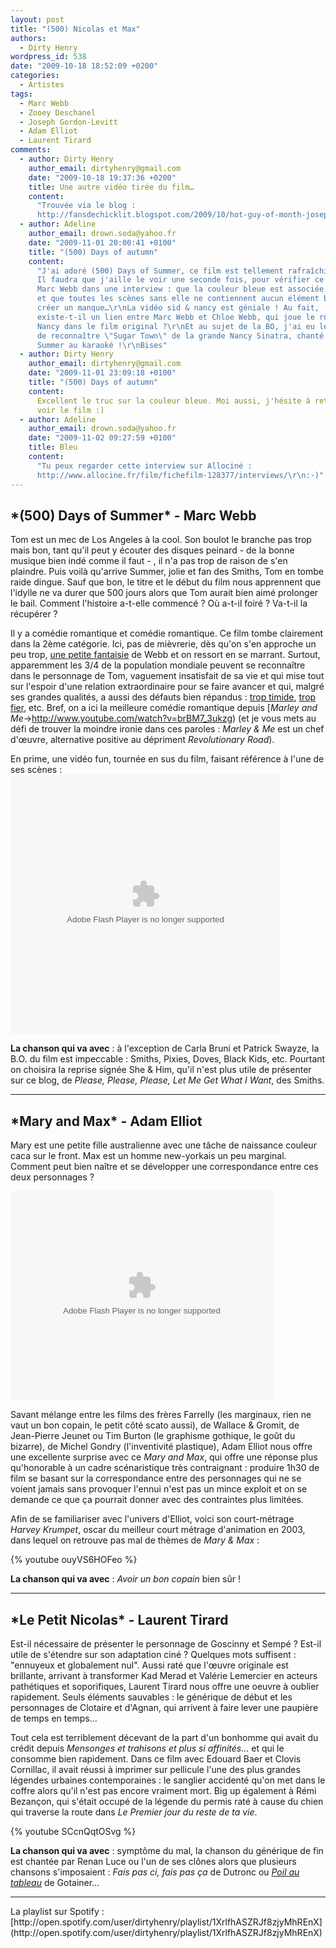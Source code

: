 ```yaml
---
layout: post
title: "(500) Nicolas et Max"
authors:
  - Dirty Henry
wordpress_id: 538
date: "2009-10-18 18:52:09 +0200"
categories:
  - Artistes
tags:
  - Marc Webb
  - Zooey Deschanel
  - Joseph Gordon-Levitt
  - Adam Elliot
  - Laurent Tirard
comments:
  - author: Dirty Henry
    author_email: dirtyhenry@gmail.com
    date: "2009-10-18 19:37:36 +0200"
    title: Une autre vidéo tirée du film…
    content:
      "Trouvée via le blog :
      http://fansdechicklit.blogspot.com/2009/10/hot-guy-of-month-joseph-gordon-levitt.html\r\n\r\nhttp://www.youtube.com/watch?v=17KUOQOlt8E"
  - author: Adeline
    author_email: drown.soda@yahoo.fr
    date: "2009-11-01 20:00:41 +0100"
    title: "(500) Days of autumn"
    content:
      "J'ai adoré (500) Days of Summer, ce film est tellement rafraîchissant !
      Il faudra que j'aille le voir une seconde fois, pour vérifier ce que dit
      Marc Webb dans une interview : que la couleur bleue est associée à Summer,
      et que toutes les scènes sans elle ne contiennent aucun élément bleu, pour
      créer un manque…\r\nLa vidéo sid & nancy est géniale ! Au fait,
      existe-t-il un lien entre Marc Webb et Chloe Webb, qui joue le rôle de
      Nancy dans le film original ?\r\nEt au sujet de la BO, j'ai eu le plaisir
      de reconnaître \"Sugar Town\" de la grande Nancy Sinatra, chanté par
      Summer au karaoké !\r\nBises"
  - author: Dirty Henry
    author_email: dirtyhenry@gmail.com
    date: "2009-11-01 23:09:18 +0100"
    title: "(500) Days of autumn"
    content:
      Excellent le truc sur la couleur bleue. Moi aussi, j'hésite à retourner
      voir le film :)
  - author: Adeline
    author_email: drown.soda@yahoo.fr
    date: "2009-11-02 09:27:59 +0100"
    title: Bleu
    content:
      "Tu peux regarder cette interview sur Allociné :
      http://www.allocine.fr/film/fichefilm-128377/interviews/\r\n:-)"
---
```


<h2>*(500) Days of Summer* - Marc Webb</h2>

Tom est un mec de Los Angeles à la cool. Son boulot le branche pas trop mais
bon, tant qu'il peut y écouter des disques peinard - de la bonne musique bien
indé comme il faut - , il n'a pas trop de raison de s'en plaindre. Puis voilà
qu'arrive Summer, jolie et fan des Smiths, Tom en tombe raide dingue. Sauf que
bon, le titre et le début du film nous apprennent que l'idylle ne va durer que
500 jours alors que Tom aurait bien aimé prolonger le bail. Comment l'histoire
a-t-elle commencé ? Où a-t-il foiré ? Va-t-il la récupérer ?

Il y a comédie romantique et comédie romantique. Ce film tombe clairement dans
la 2ème catégorie. Ici, pas de mièvrerie, dès qu'on s'en approche un peu trop,
[une petite fantaisie](http://www.youtube.com/watch?v=yfg97-5uhFQ) de Webb et on
ressort en se marrant. Surtout, apparemment les 3/4 de la population mondiale
peuvent se reconnaître dans le personnage de Tom, vaguement insatisfait de sa
vie et qui mise tout sur l'espoir d'une relation extraordinaire pour se faire
avancer et qui, malgré ses grandes qualités, a aussi des défauts bien répandus :
[trop timide](http://www.youtube.com/watch?v=1dwtZw9Rx20), [trop
fier](http://www.youtube.com/watch?v=ovYWY4Pf9_M), etc. Bref, on a ici la
meilleure comédie romantique depuis [_Marley and
Me_->http://www.youtube.com/watch?v=brBM7_3ukzg) (et je vous mets au défi de
trouver la moindre ironie dans ces paroles : _Marley & Me_ est un chef d'œuvre,
alternative positive au dépriment _Revolutionary Road_).

En prime, une vidéo fun, tournée en sus du film, faisant référence à l'une de
ses scènes :
<object classid='clsid:D27CDB6E-AE6D-11cf-96B8-444553540000' id='gg7klr1v' width='432' height='415'><param name='movie' value='http://images.video.msn.com/flash/customplayer/1_0/customplayer.swf' /><param name='bgcolor' value='#ffffff' /><param name='wmode' value='transparent' /><param name='base' value='.' /><param name='flashvars' value='configCsid=msnvideo&mkt=en-US&player.v=5db01b36-af64-41f0-91b8-ef86e818f69b&fg=MsnEntertainment_idseeitif_top2&brand=&from=sp&configName=syndicationplayer&' /><param name='allowFullScreen' value='true' /><param name='allowScriptAccess' value='always' /><embed src="http://images.video.msn.com/flash/customplayer/1_0/customplayer.swf" width="432" height="415" id="gg7klr1v" type="application/x-shockwave-flash" allowFullScreen="true" allowScriptAccess="always" bgColor="#ffffff" wmode="transparent" pluginspage="http://macromedia.com/go/getflashplayer" base="." flashvars="configCsid=msnvideo&mkt=en-US&player.v=5db01b36-af64-41f0-91b8-ef86e818f69b&fg=MsnEntertainment_idseeitif_top2&brand=&from=sp&configName=syndicationplayer&"></embed><noembed><a
href="http://video.msn.com/?mkt=en-US&from=sp&fg=MsnEntertainment_idseeitif_top2&vid=5db01b36-af64-41f0-91b8-ef86e818f69b"
target="\_new" title="Zooey Deschanel and Joseph Gordon-Levitt Cinemash "Sid and
Nancy"">Video: Zooey Deschanel and Joseph Gordon-Levitt Cinemash "Sid and
Nancy"</a></noembed></object>

**La chanson qui va avec** : à l'exception de Carla Bruni et Patrick Swayze, la
B.O. du film est impeccable : Smiths, Pixies, Doves, Black Kids, etc. Pourtant
on choisira la reprise signée She & Him, qu'il n'est plus utile de présenter sur
ce blog, de _Please, Please, Please, Let Me Get What I Want_, des Smiths.

<hr />

<img337>
<h2>*Mary and Max* - Adam Elliot</h2>

Mary est une petite fille australienne avec une tâche de naissance couleur caca
sur le front. Max est un homme new-yorkais un peu marginal. Comment peut bien
naître et se développer une correspondance entre ces deux personnages ?

<div id='allocine_blog' style='width:420px; height:335px'><object width='100%' height='100%'><param name='movie' value='http://www.allocine.fr/blogvision/18893735'></param><param name='allowFullScreen' value='true'></param><param name='allowScriptAccess' value='always'></param><embed src='http://www.allocine.fr/blogvision/18893735' type='application/x-shockwave-flash' width='100%' height='100%' allowFullScreen='true' allowScriptAccess='always'/></object></div>

Savant mélange entre les films des frères Farrelly (les marginaux, rien ne vaut
un bon copain, le petit côté scato aussi), de Wallace & Gromit, de Jean-Pierre
Jeunet ou Tim Burton (le graphisme gothique, le goût du bizarre), de Michel
Gondry (l'inventivité plastique), Adam Elliot nous offre une excellente surprise
avec ce _Mary and Max_, qui offre une réponse plus qu'honorable à un cadre
scénaristique très contraignant : produire 1h30 de film se basant sur la
correspondance entre des personnages qui ne se voient jamais sans provoquer
l'ennui n'est pas un mince exploit et on se demande ce que ça pourrait donner
avec des contraintes plus limitées.

Afin de se familiariser avec l'univers d'Elliot, voici son court-métrage _Harvey
Krumpet_, oscar du meilleur court métrage d'animation en 2003, dans lequel on
retrouve pas mal de thèmes de *Mary & Max* :

{% youtube ouyVS6HOFeo %}

**La chanson qui va avec** : _Avoir un bon copain_ bien sûr !

<hr />

<img338>
<h2>*Le Petit Nicolas* - Laurent Tirard</h2>

Est-il nécessaire de présenter le personnage de Goscinny et Sempé ? Est-il utile
de s'étendre sur son adaptation ciné ? Quelques mots suffisent : "ennuyeux et
globalement nul". Aussi raté que l'œuvre originale est brillante, arrivant à
transformer Kad Merad et Valérie Lemercier en acteurs pathétiques et
soporifiques, Laurent Tirard nous offre une oeuvre à oublier rapidement. Seuls
éléments sauvables : le générique de début et les personnages de Clotaire et
d'Agnan, qui arrivent à faire lever une paupière de temps en temps…

Tout cela est terriblement décevant de la part d'un bonhomme qui avait du crédit
depuis _Mensonges et trahisons et plus si affinités…_ et qui le consomme bien
rapidement. Dans ce film avec Edouard Baer et Clovis Cornillac, il avait réussi
à imprimer sur pellicule l'une des plus grandes légendes urbaines contemporaines
: le sanglier accidenté qu'on met dans le coffre alors qu'il n'est pas encore
vraiment mort. Big up également à Rémi Bezançon, qui s'était occupé de la
légende du permis raté à cause du chien qui traverse la route dans _Le Premier
jour du reste de ta vie_.

{% youtube SCcnQqtOSvg %}

**La chanson qui va avec** : symptôme du mal, la chanson du générique de fin est
chantée par Renan Luce ou l'un de ses clônes alors que plusieurs chansons
s'imposaient : _Fais pas ci, fais pas ça_ de Dutronc ou
[_Poil au tableau_](http://www.youtube.com/watch?v=5H2sSWmWJGc) de Gotainer…

<hr />
La playlist sur Spotify : [http://open.spotify.com/user/dirtyhenry/playlist/1XrlfhASZRJf8zjyMhREnX](http://open.spotify.com/user/dirtyhenry/playlist/1XrlfhASZRJf8zjyMhREnX)
